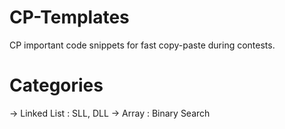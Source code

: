 # CP-Templates
CP important code snippets for fast copy-paste during contests.
# Categories
-> Linked List   : SLL, DLL
-> Array         : Binary Search
